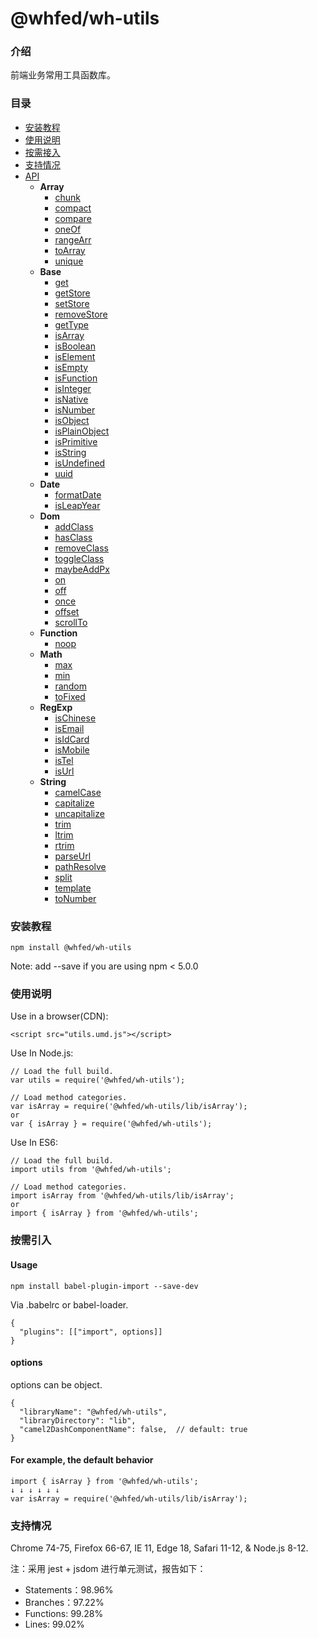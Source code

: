 # @whfed/wh-utils

### 介绍

前端业务常用工具函数库。

### 目录

- [安装教程](#安装教程)
- [使用说明](#使用说明)
- [按需接入](#按需接入)
- [支持情况](#支持情况)
- [API](#)
  - **Array**
    - [chunk](https://code.cestc.cn/cestc_wh/data_center/web-frontEnd/utils/-/blob/master/src/Array/chunk)
    - [compact](https://code.cestc.cn/cestc_wh/data_center/web-frontEnd/utils/-/blob/master/src/Array/compact)
    - [compare](https://code.cestc.cn/cestc_wh/data_center/web-frontEnd/utils/-/blob/master/src/Array/compare)
    - [oneOf](https://code.cestc.cn/cestc_wh/data_center/web-frontEnd/utils/-/blob/master/src/Array/oneOf)
    - [rangeArr](https://code.cestc.cn/cestc_wh/data_center/web-frontEnd/utils/-/blob/master/src/Array/rangeArr)
    - [toArray](https://code.cestc.cn/cestc_wh/data_center/web-frontEnd/utils/-/blob/master/src/Array/toArray)
    - [unique](https://code.cestc.cn/cestc_wh/data_center/web-frontEnd/utils/-/blob/master/src/Array/unique)
  - **Base**
    - [get](https://code.cestc.cn/cestc_wh/data_center/web-frontEnd/utils/-/blob/master/src/Base/get)
    - [getStore](https://code.cestc.cn/cestc_wh/data_center/web-frontEnd/utils/-/blob/master/src/Base/getStore)
    - [setStore](https://code.cestc.cn/cestc_wh/data_center/web-frontEnd/utils/-/blob/master/src/Base/setStore)
    - [removeStore](https://code.cestc.cn/cestc_wh/data_center/web-frontEnd/utils/-/blob/master/src/Base/removeStore)
    - [getType](https://code.cestc.cn/cestc_wh/data_center/web-frontEnd/utils/-/blob/master/src/Base/getType)
    - [isArray](https://code.cestc.cn/cestc_wh/data_center/web-frontEnd/utils/-/blob/master/src/Base/isArray)
    - [isBoolean](https://code.cestc.cn/cestc_wh/data_center/web-frontEnd/utils/-/blob/master/src/Base/isBoolean)
    - [isElement](https://code.cestc.cn/cestc_wh/data_center/web-frontEnd/utils/-/blob/master/src/Base/isElement)
    - [isEmpty](https://code.cestc.cn/cestc_wh/data_center/web-frontEnd/utils/-/blob/master/src/Base/isEmpty)
    - [isFunction](https://code.cestc.cn/cestc_wh/data_center/web-frontEnd/utils/-/blob/master/src/Base/isFunction)
    - [isInteger](https://code.cestc.cn/cestc_wh/data_center/web-frontEnd/utils/-/blob/master/src/Base/isInteger)
    - [isNative](https://code.cestc.cn/cestc_wh/data_center/web-frontEnd/utils/-/blob/master/src/Base/isNative)
    - [isNumber](https://code.cestc.cn/cestc_wh/data_center/web-frontEnd/utils/-/blob/master/src/Base/isNumber)
    - [isObject](https://code.cestc.cn/cestc_wh/data_center/web-frontEnd/utils/-/blob/master/src/Base/isObject)
    - [isPlainObject](https://code.cestc.cn/cestc_wh/data_center/web-frontEnd/utils/-/blob/master/src/Base/isPlainObject)
    - [isPrimitive](https://code.cestc.cn/cestc_wh/data_center/web-frontEnd/utils/-/blob/master/src/Base/isPrimitive)
    - [isString](https://code.cestc.cn/cestc_wh/data_center/web-frontEnd/utils/-/blob/master/src/Base/isString)
    - [isUndefined](https://code.cestc.cn/cestc_wh/data_center/web-frontEnd/utils/-/blob/master/src/Base/isUndefined)
    - [uuid](https://code.cestc.cn/cestc_wh/data_center/web-frontEnd/utils/-/blob/master/src/Base/uuid)
  - **Date**
    - [formatDate](https://code.cestc.cn/cestc_wh/data_center/web-frontEnd/utils/-/blob/master/src/Date/formatDate)
    - [isLeapYear](https://code.cestc.cn/cestc_wh/data_center/web-frontEnd/utils/-/blob/master/src/Date/isLeapYear)
  - **Dom**
    - [addClass](https://code.cestc.cn/cestc_wh/data_center/web-frontEnd/utils/-/blob/master/src/Dom/addClass)
    - [hasClass](https://code.cestc.cn/cestc_wh/data_center/web-frontEnd/utils/-/blob/master/src/Dom/hasClass)
    - [removeClass](https://code.cestc.cn/cestc_wh/data_center/web-frontEnd/utils/-/blob/master/src/Dom/removeClass)
    - [toggleClass](https://code.cestc.cn/cestc_wh/data_center/web-frontEnd/utils/-/blob/master/src/Dom/toggleClass)
    - [maybeAddPx](https://code.cestc.cn/cestc_wh/data_center/web-frontEnd/utils/-/blob/master/src/Dom/maybeAddPx)
    - [on](https://code.cestc.cn/cestc_wh/data_center/web-frontEnd/utils/-/blob/master/src/Dom/on)
    - [off](https://code.cestc.cn/cestc_wh/data_center/web-frontEnd/utils/-/blob/master/src/Dom/off)
    - [once](https://code.cestc.cn/cestc_wh/data_center/web-frontEnd/utils/-/blob/master/src/Dom/once)
    - [offset](https://code.cestc.cn/cestc_wh/data_center/web-frontEnd/utils/-/blob/master/src/Dom/offset)
    - [scrollTo](https://code.cestc.cn/cestc_wh/data_center/web-frontEnd/utils/-/blob/master/src/Dom/scrollTo)
  - **Function**
    - [noop](https://code.cestc.cn/cestc_wh/data_center/web-frontEnd/utils/-/blob/master/src/Function/noop)
  - **Math**
    - [max](https://code.cestc.cn/cestc_wh/data_center/web-frontEnd/utils/-/blob/master/src/Math/max)
    - [min](https://code.cestc.cn/cestc_wh/data_center/web-frontEnd/utils/-/blob/master/src/Math/min)
    - [random](https://code.cestc.cn/cestc_wh/data_center/web-frontEnd/utils/-/blob/master/src/Math/random)
    - [toFixed](https://code.cestc.cn/cestc_wh/data_center/web-frontEnd/utils/-/blob/master/src/Math/toFixed)
  - **RegExp**
    - [isChinese](https://code.cestc.cn/cestc_wh/data_center/web-frontEnd/utils/-/blob/master/src/RegExp/isChinese)
    - [isEmail](https://code.cestc.cn/cestc_wh/data_center/web-frontEnd/utils/-/blob/master/src/RegExp/isEmail)
    - [isIdCard](https://code.cestc.cn/cestc_wh/data_center/web-frontEnd/utils/-/blob/master/src/RegExp/isIdCard)
    - [isMobile](https://code.cestc.cn/cestc_wh/data_center/web-frontEnd/utils/-/blob/master/src/RegExp/isMobile)
    - [isTel](https://code.cestc.cn/cestc_wh/data_center/web-frontEnd/utils/-/blob/master/src/RegExp/isTel)
    - [isUrl](https://code.cestc.cn/cestc_wh/data_center/web-frontEnd/utils/-/blob/master/src/RegExp/isUrl)
  - **String**
    - [camelCase](https://code.cestc.cn/cestc_wh/data_center/web-frontEnd/utils/-/blob/master/src/String/camelCase)
    - [capitalize](https://code.cestc.cn/cestc_wh/data_center/web-frontEnd/utils/-/blob/master/src/String/capitalize)
    - [uncapitalize](https://code.cestc.cn/cestc_wh/data_center/web-frontEnd/utils/-/blob/master/src/String/uncapitalize)
    - [trim](https://code.cestc.cn/cestc_wh/data_center/web-frontEnd/utils/-/blob/master/src/String/trim)
    - [ltrim](https://code.cestc.cn/cestc_wh/data_center/web-frontEnd/utils/-/blob/master/src/String/ltrim)
    - [rtrim](https://code.cestc.cn/cestc_wh/data_center/web-frontEnd/utils/-/blob/master/src/String/rtrim)
    - [parseUrl](https://code.cestc.cn/cestc_wh/data_center/web-frontEnd/utils/-/blob/master/src/String/parseUrl)
    - [pathResolve](https://code.cestc.cn/cestc_wh/data_center/web-frontEnd/utils/-/blob/master/src/String/pathResolve)
    - [split](https://code.cestc.cn/cestc_wh/data_center/web-frontEnd/utils/-/blob/master/src/String/split)
    - [template](https://code.cestc.cn/cestc_wh/data_center/web-frontEnd/utils/-/blob/master/src/String/template)
    - [toNumber](https://code.cestc.cn/cestc_wh/data_center/web-frontEnd/utils/-/blob/master/src/String/toNumber)

### 安装教程

```nodejs
npm install @whfed/wh-utils
```

Note: add --save if you are using npm < 5.0.0

### 使用说明

Use in a browser(CDN):

```nodejs
<script src="utils.umd.js"></script>
```

Use In Node.js:

```nodejs
// Load the full build.
var utils = require('@whfed/wh-utils');

// Load method categories.
var isArray = require('@whfed/wh-utils/lib/isArray');
or
var { isArray } = require('@whfed/wh-utils');
```

Use In ES6:

```nodejs
// Load the full build.
import utils from '@whfed/wh-utils';

// Load method categories.
import isArray from '@whfed/wh-utils/lib/isArray';
or
import { isArray } from '@whfed/wh-utils';
```

### 按需引入

#### Usage

```nodejs
npm install babel-plugin-import --save-dev
```

Via .babelrc or babel-loader.

```nodejs
{
  "plugins": [["import", options]]
}
```

#### options

options can be object.

```nodejs
{
  "libraryName": "@whfed/wh-utils",
  "libraryDirectory": "lib",
  "camel2DashComponentName": false,  // default: true
}
```

#### For example, the default behavior

```nodejs
import { isArray } from '@whfed/wh-utils';
↓ ↓ ↓ ↓ ↓ ↓
var isArray = require('@whfed/wh-utils/lib/isArray');
```

### 支持情况

Chrome 74-75, Firefox 66-67, IE 11, Edge 18, Safari 11-12, & Node.js 8-12.

注：采用 jest + jsdom 进行单元测试，报告如下：

- Statements：98.96%
- Branches：97.22%
- Functions: 99.28%
- Lines: 99.02%
